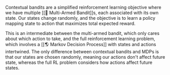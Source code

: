 Contextual bandits are a simplified reinforcement learning objective where we have multiple [[🎰 Multi-Armed Bandit]]s, each associated with its own state. Our states change randomly, and the objective is to learn a policy mapping state to action that maximizes total expected reward.

This is an intermediate between the multi-armed bandit, which only cares about which action to take, and the full reinforcement learning problem, which involves a [[🌎 Markov Decision Process]] with states and actions intertwined. The only difference between contextual bandits and MDPs is that our states are chosen randomly, meaning our actions don't affect future state, whereas the full RL problem considers how actions affect future states.